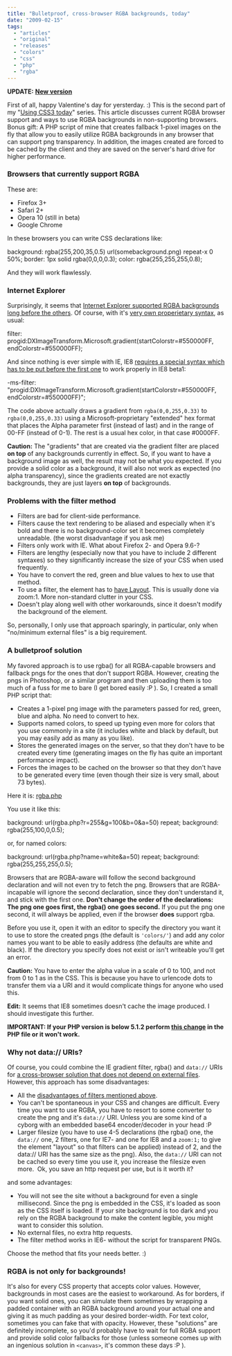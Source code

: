 ```yaml
---
title: "Bulletproof, cross-browser RGBA backgrounds, today"
date: "2009-02-15"
tags:
  - "articles"
  - "original"
  - "releases"
  - "colors"
  - "css"
  - "php"
  - "rgba"
---
```


**UPDATE:** [**New version**](http://lea.verou.me/rgba.php/)

First of all, happy Valentine's day for yersterday. :) This is the second part of my "[Using CSS3 today](http://lea.verou.me/2009/02/css3-border-radius-today/)" series. This article discusses current RGBA browser support and ways to use RGBA backgrounds in non-supporting browsers. Bonus gift: A PHP script of mine that creates fallback 1-pixel images on the fly that allow you to easily utilize RGBA backgrounds in any browser that can support png transparency. In addition, the images created are forced to be cached by the client and they are saved on the server's hard drive for higher performance.

### Browsers that currently support RGBA

These are:

- Firefox 3+
- Safari 2+
- Opera 10 (still in beta)
- Google Chrome

In these browsers you can write CSS declarations like:

background: rgba(255,200,35,0.5) url(somebackground.png) repeat-x 0 50%;
border: 1px solid rgba(0,0,0,0.3);
color: rgba(255,255,255,0.8);

And they will work flawlessly.

### Internet Explorer

Surprisingly, it seems that [Internet Explorer supported RGBA backgrounds long before the others](http://www.hedgerwow.com/360/dhtml/rgba/demo.php). Of course, with it's [very own properietary syntax](http://msdn.microsoft.com/en-us/library/ms532997.aspx), as usual:

filter: progid:DXImageTransform.Microsoft.gradient(startColorstr=#550000FF, endColorstr=#550000FF);

And since nothing is ever simple with IE, IE8 [requires a special syntax which has to be put before the first one](http://blogs.msdn.com/ie/archive/2008/09/08/microsoft-css-vendor-extensions.aspx) to work properly in IE8 beta1:

\-ms-filter: "progid:DXImageTransform.Microsoft.gradient(startColorstr=#550000FF, endColorstr=#550000FF)";

The code above actually draws a gradient from `rgba(0,0,255,0.33)` to `rgba(0,0,255,0.33)` using a Microsoft-proprietary "extended" hex format that places the Alpha parameter first (instead of last) and in the range of 00-FF (instead of 0-1). The rest is a usual hex color, in that case #0000FF.

**Caution:** The "gradients" that are created via the gradient filter are placed **on top** of any backgrounds currently in effect. So, if you want to have a background image as well, the result may not be what you expected. If you provide a solid color as a background, it will also not work as expected (no alpha transparency), since the gradients created are not exactly backgrounds, they are just layers **on top** of backgrounds.

### Problems with the filter method

- Filters are bad for client-side performance.
- Filters cause the text rendering to be aliased and especially when it's bold and there is no background-color set it becomes completely unreadable. (the worst disadvantage if you ask me)
- Filters only work with IE. What about Firefox 2- and Opera 9.6-?
- Filters are lengthy (especially now that you have to include 2 different syntaxes) so they significantly increase the size of your CSS when used frequently.
- You have to convert the red, green and blue values to hex to use that method.
- To use a filter, the element has to [have Layout](http://haslayout.net/). This is usually done via zoom:1. More non-standard clutter in your CSS.
- Doesn't play along well with other workarounds, since it doesn't modify the background of the element.

So, personally, I only use that approach sparingly, in particular, only when "no/minimum external files" is a big requirement.

### A bulletproof solution

My favored approach is to use rgba() for all RGBA-capable browsers and fallback pngs for the ones that don't support RGBA. However, creating the pngs in Photoshop, or a similar program and then uploading them is too much of a fuss for me to bare (I get bored easily :P ). So, I created a small PHP script that:

- Creates a 1-pixel png image with the parameters passed for red, green, blue and alpha. No need to convert to hex.
- Supports named colors, to speed up typing even more for colors that you use commonly in a site (it includes white and black by default, but you may easily add as many as you like).
- Stores the generated images on the server, so that they don't have to be created every time (generating images on the fly has quite an important performance impact).
- Forces the images to be cached on the browser so that they don't have to be generated every time (even though their size is very small, about 73 bytes).

Here it is: [rgba.php](uploads/rgba.zip)

You use it like this:

background: url(rgba.php?r=255&g=100&b=0&a=50) repeat;
background: rgba(255,100,0,0.5);

or, for named colors:

background: url(rgba.php?name=white&a=50) repeat;
background: rgba(255,255,255,0.5);

Browsers that are RGBA-aware will follow the second background declaration and will not even try to fetch the png. Browsers that are RGBA-incapable will ignore the second declaration, since they don't understand it, and stick with the first one. **Don't change the order of the declarations: The png one goes first, the rgba() one goes second.** If you put the png one second, it will always be applied, even if the browser **does** support rgba.

Before you use it, open it with an editor to specify the directory you want it to use to store the created pngs (the default is `'colors/'`) and add any color names you want to be able to easily address (the defaults are white and black). If the directory you specify does not exist or isn't writeable you'll get an error.

**Caution:** You have to enter the alpha value in a scale of 0 to 100, and not from 0 to 1 as in the CSS. This is because you have to urlencode dots to transfer them via a URI and it would complicate things for anyone who used this.

**Edit:** It seems that IE8 sometimes doesn't cache the image produced. I should investigate this further.

**IMPORTANT: If your PHP version is below 5.1.2 perform [this change](http://lea.verou.me/2009/02/bulletproof-cross-browser-rgba-backgrounds/#comment-101) in the PHP file or it won't work.**

### Why not data:// URIs?

Of course, you could combine the IE gradient filter, rgba() and `data://` URIs for [a cross-browser solution that does not depend on external files](http://www.webdevelopedia.com/better_opacity.html). However, this approach has some disadvantages:

- All the [disadvantages of filters mentioned above](#filter-issues).
- You can't be spontaneous in your CSS and changes are difficult. Every time you want to use RGBA, you have to resort to some converter to create the png and it's `data://` URI. Unless you are some kind of a cyborg with an embedded base64 encoder/decoder in your head :P
- Larger filesize (you have to use 4-5 declarations (the rgba() one, the `data://` one, 2 filters, one for IE7- and one for IE8 and a `zoom:1;` to give the element "layout" so that filters can be applied) instead of 2, and the data:// URI has the same size as the png). Also, the `data://` URI can not be cached so every time you use it, you increase the filesize even more.  Ok, you save an http request per use, but is it worth it?

and some advantages:

- You will not see the site without a background for even a single millisecond. Since the png is embedded in the CSS, it's loaded as soon as the CSS itself is loaded. If your site background is too dark and you rely on the RGBA background to make the content legible, you might want to consider this solution.
- No external files, no extra http requests.
- The filter method works in IE6- without the script for transparent PNGs.

Choose the method that fits your needs better. :)

### RGBA is not only for backgrounds!

It's also for every CSS property that accepts color values. However, backgrounds in most cases are the easiest to workaround. As for borders, if you want solid ones, you can simulate them sometimes by wrapping a padded container with an RGBA background around your actual one and giving it as much padding as your desired border-width. For text color, sometimes you can fake that with opacity. However, these "solutions" are definitely incomplete, so you'd probably have to wait for full RGBA support and provide solid color fallbacks for those (unless someone comes up with an ingenious solution in `<canvas>`, it's common these days :P ).
